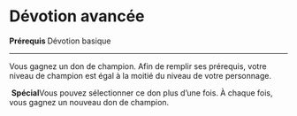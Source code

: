 # Dévotion avancée

<p><strong>Prérequis </strong>Dévotion basique</p>
<hr>
<p>Vous gagnez un don de champion. Afin de remplir ses prérequis, votre niveau de champion est égal à la moitié du niveau de votre personnage.</p>
<p>&nbsp;<strong>Spécial</strong>Vous pouvez sélectionner ce don plus d’une fois. À chaque fois, vous gagnez un nouveau don de champion.</p>